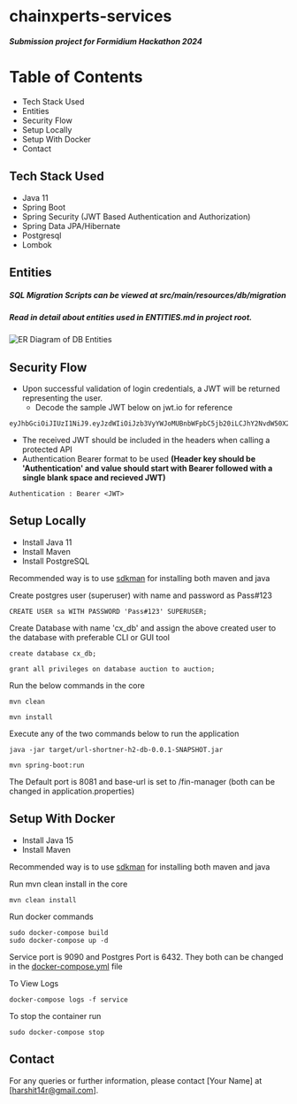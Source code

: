 # chainxperts-services

##### Submission project for Formidium Hackathon 2024

# Table of Contents
* Tech Stack Used
* Entities
* Security Flow
* Setup Locally
* Setup With Docker
* Contact


## Tech Stack Used
* Java 11
* Spring Boot
* Spring Security (JWT Based Authentication and Authorization)
* Spring Data JPA/Hibernate
* Postgresql
* Lombok


## Entities
##### SQL Migration Scripts can be viewed at src/main/resources/db/migration
##### Read in detail about entities used in ENTITIES.md in project root.
![ER Diagram of DB Entities](/home/sysquare/hackthon/fin-manager/src/main/resources/static/img/119250906-e7159b80-bbc0-11eb-930d-944714b986f6.png)

## Security Flow
* Upon successful validation of login credentials, a JWT will be returned representing the user.
  * Decode the sample JWT below on jwt.io for reference

```
eyJhbGciOiJIUzI1NiJ9.eyJzdWIiOiJzb3VyYWJoMUBnbWFpbC5jb20iLCJhY2NvdW50X2NyZWF0aW9uX3RpbWVzdGFtcCI6IjIwMjQtMDYtMjJUMTE6MDQ6MjIuMDQxIiwidXNlcl9pZCI6MSwidG90YWxfYmFsYW5jZV9pZCI6MSwic2NvcGUiOiJ1c2VyIiwibmFtZSI6IlJlYmVjY2EgR3JlZW4iLCJleHAiOjE3MTkwOTc0NzksImlhdCI6MTcxOTA2MTQ3OX0.e0rMVJKqa9vObAX00jG63ejcbV2QJGeV2Lzl9aA9wsE
```
* The received JWT should be included in the headers when calling a protected API
* Authentication Bearer format to be used **(Header key should be 'Authentication' and value should start with Bearer followed with a single blank space and recieved JWT)**

```
Authentication : Bearer <JWT>
```

## Setup Locally
* Install Java 11
* Install Maven
* Install PostgreSQL

Recommended way is to use [sdkman](https://sdkman.io/) for installing both maven and java

Create postgres user (superuser) with name and password as Pass#123

```
CREATE USER sa WITH PASSWORD 'Pass#123' SUPERUSER;
```

Create Database with name 'cx_db' and assign the above created user to the database with preferable CLI or GUI tool

```
create database cx_db;
```
```
grant all privileges on database auction to auction;
```

Run the below commands in the core

```
mvn clean
```

```
mvn install
```

Execute any of the two commands below to run the application

```
java -jar target/url-shortner-h2-db-0.0.1-SNAPSHOT.jar
```

```
mvn spring-boot:run
```

The Default port is 8081 and base-url is set to /fin-manager (both can be changed in application.properties)

## Setup With Docker
* Install Java 15
* Install Maven

Recommended way is to use [sdkman](https://sdkman.io/) for installing both maven and java

Run mvn clean install in the core

```
mvn clean install
```

Run docker commands

```
sudo docker-compose build
sudo docker-compose up -d
```
Service port is 9090 and Postgres Port is 6432. They both can be changed in the [docker-compose.yml](docker-compose.yml) file


To View Logs

```
docker-compose logs -f service
```

To stop the container run

```
sudo docker-compose stop
```

## Contact
For any queries or further information, please contact [Your Name] at [harshit14r@gmail.com].

